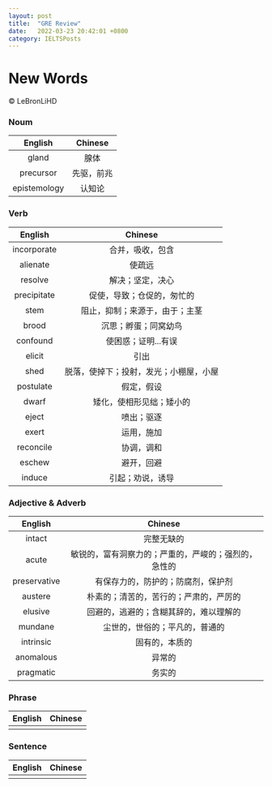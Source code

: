 ```yaml
---
layout: post
title:  "GRE Review"
date:   2022-03-23 20:42:01 +0800
category: IELTSPosts
---
```


# New Words

&copy; LeBronLiHD


### Noum

|English | Chinese|
|:----:|:----:|
|gland |腺体 | 
| precursor|先驱，前兆 |
| epistemology| 认知论|


### Verb

|English | Chinese|
|:----:|:----:|
|incorporate |合并，吸收，包含 |
|alienate | 使疏远|
|resolve |解决；坚定，决心 |
|precipitate |促使，导致；仓促的，匆忙的 |
| stem| 阻止，抑制；来源于，由于；主茎|
| brood|沉思；孵蛋；同窝幼鸟 |
| confound|使困惑；证明...有误 |
| elicit|引出 |
| shed|脱落，使掉下；投射，发光；小棚屋，小屋 |
| postulate|假定，假设 |
| dwarf| 矮化，使相形见绌；矮小的|
| eject|喷出；驱逐 |
| exert|运用，施加 |
|  reconcile|协调，调和 |
| eschew|避开，回避 |
| induce|引起；劝说，诱导 |


### Adjective & Adverb

|English | Chinese|
|:----:|:----:|
| intact|完整无缺的 |
|acute|敏锐的，富有洞察力的；严重的，严峻的；强烈的，急性的 |
| preservative| 有保存力的，防护的；防腐剂，保护剂|
| austere|朴素的；清苦的，苦行的；严肃的，严厉的 |
| elusive|回避的，逃避的；含糊其辞的，难以理解的 |
| mundane|尘世的，世俗的；平凡的，普通的 |
| intrinsic| 固有的，本质的|
|anomalous |异常的 |
|  pragmatic|务实的 |


### Phrase

|English | Chinese|
|:----:|:----:|
| | |


### Sentence

|English | Chinese|
|:----:|:----:|
| | |

